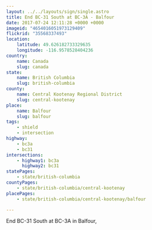 ```yaml
---
layout: ../../layouts/sign/single.astro
title: End BC-31 South at BC-3A - Balfour
date: 2017-07-24 12:11:28 +0000 +0000
imageid: "4654016051973129409"
flickrid: "35568337493"
location:
    latitude: 49.626182733329635
    longitude: -116.9578528404236
country:
    name: Canada
    slug: canada
state:
    name: British Columbia
    slug: british-columbia
county:
    name: Central Kootenay Regional District
    slug: central-kootenay
place:
    name: Balfour
    slug: balfour
tags:
    - shield
    - intersection
highway:
    - bc3a
    - bc31
intersections:
    - highway1: bc3a
      highway2: bc31
statePages:
    - state/british-columbia
countyPages:
    - state/british-columbia/central-kootenay
placePages:
    - state/british-columbia/central-kootenay/balfour

---
```

End BC-31 South at BC-3A in Balfour,